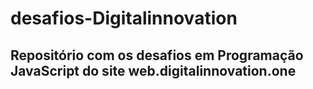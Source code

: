 # desafios-Digitalinnovation
## Repositório com os desafios em Programação JavaScript do site web.digitalinnovation.one
